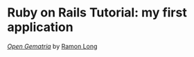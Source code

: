 # Ruby on Rails Tutorial: my first application

[*Open Gematria*](http://www.nightofpan.com) by [Ramon Long](http://www.nightofpan.com)
